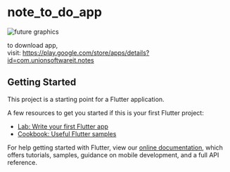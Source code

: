 # note_to_do_app
![future graphics](https://user-images.githubusercontent.com/83079592/159474237-4ba7d301-d3fb-4b32-8732-e9120ae2965a.jpg)

to download app,<br/>
visit: 
https://play.google.com/store/apps/details?id=com.unionsoftwareit.notes
## Getting Started

This project is a starting point for a Flutter application.

A few resources to get you started if this is your first Flutter project:

- [Lab: Write your first Flutter app](https://flutter.dev/docs/get-started/codelab)
- [Cookbook: Useful Flutter samples](https://flutter.dev/docs/cookbook)

For help getting started with Flutter, view our
[online documentation](https://flutter.dev/docs), which offers tutorials,
samples, guidance on mobile development, and a full API reference.
